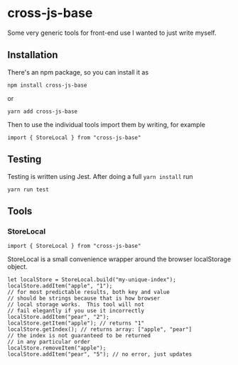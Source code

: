 # cross-js-base

Some very generic tools for front-end use I wanted to just write myself.

## Installation

There's an npm package, so you can install it as

```npm install cross-js-base```

or 

```yarn add cross-js-base```

Then to use the individual tools import them by writing, for 
example

```import { StoreLocal } from "cross-js-base"```

## Testing

Testing is written using Jest.  After doing a full ``yarn install`` run

```yarn run test```

## Tools

### StoreLocal

```import { StoreLocal } from "cross-js-base"```

StoreLocal is a small convenience wrapper around the browser
localStorage object.

```
let localStore = StoreLocal.build("my-unique-index");
localStore.addItem("apple", "1");
// for most predictable results, both key and value
// should be strings because that is how browser
// local storage works.  This tool will not 
// fail elegantly if you use it incorrectly
localStore.addItem("pear", "2");
localStore.getItem("apple"); // returns "1"
localStore.getIndex(); // returns array: ["apple", "pear"]
// the index is not guaranteed to be returned
// in any particular order
localStore.removeItem("apple");
localStore.addItem("pear", "5"); // no error, just updates

```


